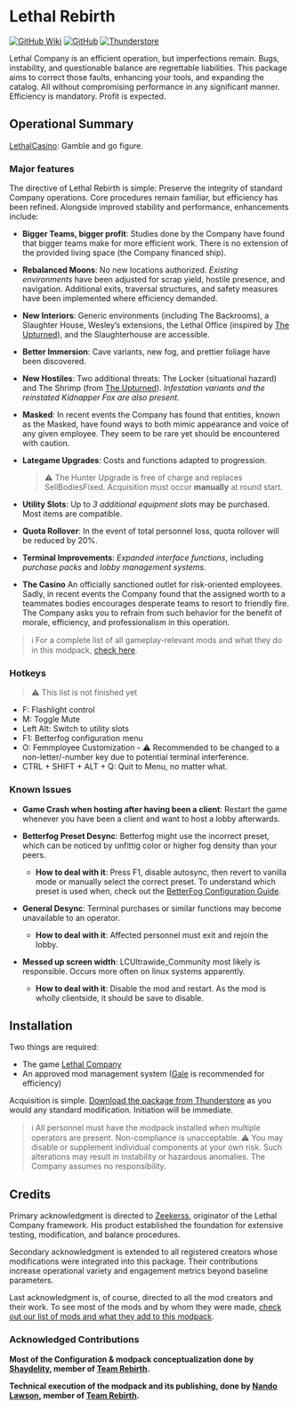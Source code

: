 # Lethal Rebirth

[![GitHub Wiki](https://img.shields.io/badge/Wiki-%20-FFFFFF?style=for-the-badge)](https://github.com/Team-Rebirth/Lethal-Rebirth/wiki)
[![GitHub](https://img.shields.io/badge/GitHub-%20-FFFFFF?style=for-the-badge)](https://github.com/Team-Rebirth/Lethal-Rebirth)
[![Thunderstore](https://img.shields.io/badge/Thunderstore-%20-229EC6?style=for-the-badge)](https://thunderstore.io/c/lethal-company/p/Rebirth/Lethal_Rebirth/)

Lethal Company is an efficient operation, but imperfections remain. Bugs, instability, and questionable balance are regrettable liabilities. This package aims to correct those faults, enhancing your tools, and expanding the catalog. All without compromising performance in any significant manner. Efficiency is mandatory. Profit is expected.

## Operational Summary

[LethalCasino](https://thunderstore.io/c/lethal-company/p/mrgrm7/LethalCasino/): Gamble and go figure.

### Major features

The directive of Lethal Rebirth is simple: Preserve the integrity of standard Company operations. Core procedures remain familiar, but efficiency has been refined. Alongside improved stability and performance, enhancements include:

- **Bigger Teams, bigger profit**: Studies done by the Company have found that bigger teams make for more efficient work. There is no extension of the provided living space (the Company financed ship).

- **Rebalanced Moons**: No new locations authorized. *Existing environments* have been adjusted for scrap yield, hostile presence, and navigation. Additional exits, traversal structures, and safety measures have been implemented where efficiency demanded.

- **New Interiors**: Generic environments (including The Backrooms), a Slaughter House, Wesley’s extensions, the Lethal Office (inspired by [The Upturned](https://store.steampowered.com/app/1717770/The_Upturned/)), and the Slaughterhouse are accessible.

- **Better Immersion**: Cave variants, new fog, and prettier foliage have been discovered.

- **New Hostiles**: Two additional threats: The Locker (situational hazard) and The Shrimp (from [The Upturned](https://store.steampowered.com/app/1717770/The_Upturned/)). *Infestation variants and the reinstated Kidnapper Fox are also present.*

- **Masked**: In recent events the Company has found that entities, known as the Masked, have found ways to both mimic appearance and voice of any given employee. They seem to be rare yet should be encountered with caution.

- **Lategame Upgrades**: Costs and functions adapted to progression.

  > ⚠️ The Hunter Upgrade is free of charge and replaces SellBodiesFixed. Acquisition must occur **manually** at round start.

- **Utility Slots**: Up to *3 additional equipment slots* may be purchased. Most items are compatible.

- **Quota Rollover**: In the event of total personnel loss, quota rollover will be reduced by 20%.

- **Terminal Improvements**: *Expanded interface functions*, including *purchase packs* and *lobby management systems*.

- **The Casino** An officially sanctioned outlet for risk-oriented employees. Sadly, in recent events the Company found that the assigned worth to a teammates bodies encourages desperate teams to resort to friendly fire. The Company asks you to refrain from such behavior for the benefit of morale, efficiency, and professionalism in this operation.

> ℹ️ For a complete list of all gameplay-relevant mods and what they do in this modpack, [check here](https://github.com/Team-Rebirth/Lethal-Rebirth/wiki/Mods-&-Features).

### Hotkeys

> ⚠️ This list is not finished yet

- F: Flashlight control
- M: Toggle Mute
- Left Alt: Switch to utility slots
- F1: Betterfog configuration menu
- O: Femmployee Customization - ⚠️ Recommended to be changed to a non-letter/-number key due to potential terminal interference.
- CTRL + SHIFT + ALT + Q: Quit to Menu, no matter what.

### Known Issues

- **Game Crash when hosting after having been a client**: Restart the game whenever you have been a client and want to host a lobby afterwards.

- **Betterfog Preset Desync**: Betterfog might use the incorrect preset, which can be noticed by unfittig color or higher fog density than your peers.
  - **How to deal with it**: Press F1, disable autosync, then revert to vanilla mode or manually select the correct preset. To understand which preset is used when, check out the [BetterFog Configuration Guide](https://github.com/Team-Rebirth/Lethal-Rebirth/wiki/BetterFog).

- **General Desync**: Terminal purchases or similar functions may become unavailable to an operator.
  - **How to deal with it**: Affected personnel must exit and rejoin the lobby.

- **Messed up screen width**: LCUltrawide_Community most likely is responsible. Occurs more often on linux systems apparently.
  - **How to deal with it**: Disable the mod and restart. As the mod is wholly clientside, it should be save to disable.

## Installation

Two things are required:

- The game [Lethal Company](https://store.steampowered.com/app/1966720/Lethal_Company/)
- An approved mod management system ([Gale](https://kesomannen.com/gale) is recommended for efficiency)

Acquisition is simple. [Download the package from Thunderstore](https://thunderstore.io/c/lethal-company/p/Rebirth/Lethal_Rebirth/) as you would any standard modification. Initiation will be immediate.

> ℹ️ All personnel must have the modpack installed when multiple operators are present. Non-compliance is unacceptable.
> ⚠️ You may disable or supplement individual components at your own risk. Such alterations may result in instability or hazardous anomalies. The Company assumes no responsibility.

## Credits

Primary acknowledgment is directed to [Zeekerss](https://bsky.app/profile/zeekerss.bsky.social), originator of the Lethal Company framework. His product established the foundation for extensive testing, modification, and balance procedures.

Secondary acknowledgment is extended to all registered creators whose modifications were integrated into this package. Their contributions increase operational variety and engagement metrics beyond baseline parameters.

Last acknowledgment is, of course, directed to all the mod creators and their work. To see most of the mods and by whom they were made, [check out our list of mods and what they add to this modpack](https://github.com/Team-Rebirth/Lethal-Rebirth/wiki/Mods-&-Features).

### Acknowledged Contributions

**Most of the Configuration & modpack conceptualization done by [Shaydelity](https://github.com/Shaydelity), member of [Team Rebirth](https://github.com/Team-Rebirth).**

**Technical execution of the modpack and its publishing, done by [Nando Lawson](https://github.com/nandolawson), member of [Team Rebirth](https://github.com/Team-Rebirth).**
